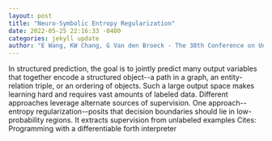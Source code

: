 ```yaml
--- 
layout: post 
title: "Neuro-Symbolic Entropy Regularization" 
date: 2022-05-25 22:16:33 -0400 
categories: jekyll update 
author: "E Wang, KW Chang, G Van den Broeck - The 38th Conference on Uncertainty in , 2022" 
--- 
```

In structured prediction, the goal is to jointly predict many output variables that together encode a structured object--a path in a graph, an entity-relation triple, or an ordering of objects. Such a large output space makes learning hard and requires vast amounts of labeled data. Different approaches leverage alternate sources of supervision. One approach--entropy regularization--posits that decision boundaries should lie in low-probability regions. It extracts supervision from unlabeled examples Cites: Programming with a differentiable forth interpreter